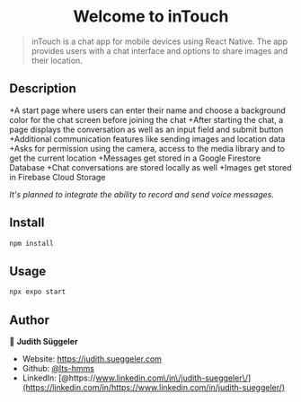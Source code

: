 <h1 align="center">Welcome to inTouch</h1>

> inTouch is a chat app for mobile devices using React Native. The app provides users with a chat interface and options to share images and their location.

## Description

+A start page where users can enter their name and choose a background color for the chat screen before joining the chat
+After starting the chat, a page displays the conversation as well as an input field and submit button
+Additional communication features like sending images and location data
+Asks for permission using the camera, access to the media library and to get the current location
+Messages get stored in a Google Firestore Database
+Chat conversations are stored locally as well
+Images get stored in Firebase Cloud Storage

_It's planned to integrate the ability to record and send voice messages._

## Install

```sh
npm install
```

## Usage

```sh
npx expo start
```

## Author

👤 **Judith Süggeler**

- Website: https://judith.sueggeler.com
- Github: [@lts-hmms](https://github.com/lts-hmms)
- LinkedIn: [@https:\/\/www.linkedin.com\/in\/judith-sueggeler\/](https://linkedin.com/in/https://www.linkedin.com/in/judith-sueggeler/)
